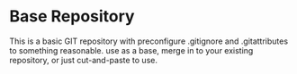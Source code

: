 Base Repository
===============

This is a basic GIT repository with preconfigure .gitignore and
.gitattributes to something reasonable. use as a base, merge in to
your existing repository, or just cut-and-paste to use.